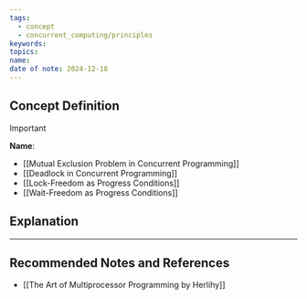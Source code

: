 ```yaml
---
tags:
  - concept
  - concurrent_computing/principles
keywords: 
topics: 
name: 
date of note: 2024-12-18
---
```


## Concept Definition

>[!important]
>**Name**: 


- [[Mutual Exclusion Problem in Concurrent Programming]]
- [[Deadlock in Concurrent Programming]]
- [[Lock-Freedom as Progress Conditions]]
- [[Wait-Freedom as Progress Conditions]]

## Explanation





-----------
##  Recommended Notes and References


- [[The Art of Multiprocessor Programming by Herlihy]]